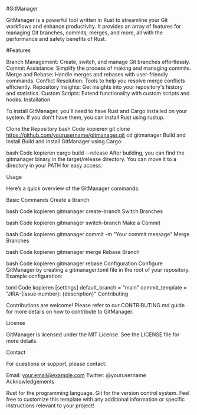#GitManager

GitManager is a powerful tool written in Rust to streamline your Git workflows and enhance productivity. It provides an array of features for managing Git branches, commits, merges, and more, all with the performance and safety benefits of Rust.

#Features

Branch Management: Create, switch, and manage Git branches effortlessly.
Commit Assistance: Simplify the process of making and managing commits.
Merge and Rebase: Handle merges and rebases with user-friendly commands.
Conflict Resolution: Tools to help you resolve merge conflicts efficiently.
Repository Insights: Get insights into your repository's history and statistics.
Custom Scripts: Extend functionality with custom scripts and hooks.
Installation

To install GitManager, you'll need to have Rust and Cargo installed on your system. If you don't have them, you can install Rust using rustup.

Clone the Repository
bash
Code kopieren
git clone https://github.com/yourusername/gitmanager.git
cd gitmanager
Build and Install
Build and install GitManager using Cargo:

bash
Code kopieren
cargo build --release
After building, you can find the gitmanager binary in the target/release directory. You can move it to a directory in your PATH for easy access.

Usage

Here’s a quick overview of the GitManager commands:

Basic Commands
Create a Branch

bash
Code kopieren
gitmanager create-branch <branch-name>
Switch Branches

bash
Code kopieren
gitmanager switch-branch <branch-name>
Make a Commit

bash
Code kopieren
gitmanager commit -m "Your commit message"
Merge Branches

bash
Code kopieren
gitmanager merge <branch-name>
Rebase Branch

bash
Code kopieren
gitmanager rebase <branch-name>
Configuration
Configure GitManager by creating a gitmanager.toml file in the root of your repository. Example configuration:

toml
Code kopieren
[settings]
default_branch = "main"
commit_template = "JIRA-{issue-number}: {description}"
Contributing

Contributions are welcome! Please refer to our CONTRIBUTING.md guide for more details on how to contribute to GitManager.

License

GitManager is licensed under the MIT License. See the LICENSE file for more details.

Contact

For questions or support, please contact:

Email: your.email@example.com
Twitter: @yourusername
Acknowledgements

Rust for the programming language.
Git for the version control system.
Feel free to customize this template with any additional information or specific instructions relevant to your project!